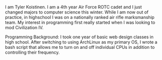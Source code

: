 I am Tyler Koistinen.
I am a 4th year Air Force ROTC cadet and I just changed majors to computer science this winter.
While I am now out of practice, in highschool I was on a nationally ranked air rifle marksmanship team.
My interest in programming first really started when I was looking to mod Civilization IV.

Programming Background:
I took one year of basic web design classes in high school.
After switching to using ArchLinux as my primary OS, I wrote a bash script that allows me to turn on and off 
individual CPUs in addition to controlling their frequency.
